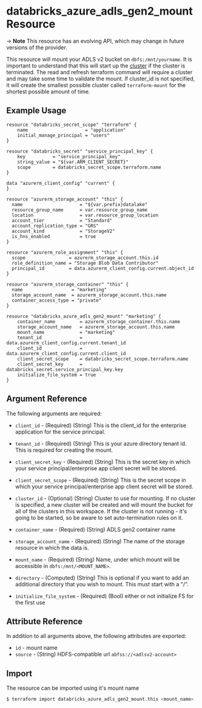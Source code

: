 # databricks_azure_adls_gen2_mount Resource

-> **Note** This resource has an evolving API, which may change in future versions of the provider.

This resource will mount your ADLS v2 bucket on `dbfs:/mnt/yourname`. It is important to understand that this will start up the [cluster](cluster.md) if the cluster is terminated. The read and refresh terraform command will require a cluster and may take some time to validate the mount. If cluster_id is not specified, it will create the smallest possible cluster called `terraform-mount` for the shortest possible amount of time.

## Example Usage

```hcl
resource "databricks_secret_scope" "terraform" {
    name                     = "application"
    initial_manage_principal = "users"
}

resource "databricks_secret" "service_principal_key" {
    key          = "service_principal_key"
    string_value = "${var.ARM_CLIENT_SECRET}"
    scope        = databricks_secret_scope.terraform.name
}

data "azurerm_client_config" "current" {
}

resource "azurerm_storage_account" "this" {
  name                     = "${var.prefix}datalake"
  resource_group_name      = var.resource_group_name
  location                 = var.resource_group_location
  account_tier             = "Standard"
  account_replication_type = "GRS"
  account_kind             = "StorageV2"
  is_hns_enabled           = true
}

resource "azurerm_role_assignment" "this" {
  scope                = azurerm_storage_account.this.id
  role_definition_name = "Storage Blob Data Contributor"
  principal_id         = data.azurerm_client_config.current.object_id
}

resource "azurerm_storage_container" "this" {
  name                  = "marketing"
  storage_account_name  = azurerm_storage_account.this.name
  container_access_type = "private"
}

resource "databricks_azure_adls_gen2_mount" "marketing" {
    container_name         = azurerm_storage_container.this.name
    storage_account_name   = azurerm_storage_account.this.name
    mount_name             = "marketing"
    tenant_id              = data.azurerm_client_config.current.tenant_id
    client_id              = data.azurerm_client_config.current.client_id
    client_secret_scope    = databricks_secret_scope.terraform.name
    client_secret_key      = databricks_secret.service_principal_key.key
    initialize_file_system = true
}
```

## Argument Reference

The following arguments are required:

* `client_id` - (Required) (String) This is the client_id for the enterprise application for the service principal. 
* `tenant_id` - (Required) (String) This is your azure directory tenant id. This is required for creating the mount.
* `client_secret_key` - (Required) (String) This is the secret key in which your service principal/enterprise app client secret will be stored.
* `client_secret_scope` - (Required) (String) This is the secret scope in which your service principal/enterprise app client secret will be stored.

* `cluster_id` - (Optional) (String) Cluster to use for mounting. If no cluster is specified, a new cluster will be created and will mount the bucket for all of the clusters in this workspace. If the cluster is not running - it's going to be started, so be aware to set auto-termination rules on it.

* `container_name` - (Required) (String) ADLS gen2 container name
* `storage_account_name` - (Required) (String) The name of the storage resource in which the data is.
* `mount_name` - (Required) (String) Name, under which mount will be accessible in `dbfs:/mnt/<MOUNT_NAME>`.
* `directory` - (Computed) (String) This is optional if you want to add an additional directory that you wish to mount. This must start with a "/".
* `initialize_file_system` - (Required) (Bool) either or not initialize FS for the first use

## Attribute Reference

In addition to all arguments above, the following attributes are exported:

* `id` - mount name
* `source` - (String) HDFS-compatible url `abfss://<adlsv2-account>` 


## Import

The resource can be imported using it's mount name

```bash
$ terraform import databricks_azure_adls_gen2_mount.this <mount_name>
```